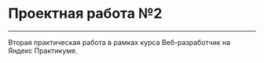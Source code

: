 # Проектная работа №2

---

Вторая практическая работа в рамках курса Веб-разработчик на Яндекс Практикуме.
